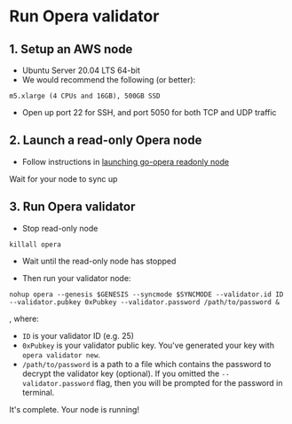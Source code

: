 # Run Opera validator

## 1. Setup an AWS node
- Ubuntu Server 20.04 LTS 64-bit
- We would recommend the following (or better): 
```
m5.xlarge (4 CPUs and 16GB), 500GB SSD
```
 
- Open up port 22 for SSH, and port 5050 for both TCP and UDP traffic

## 2. Launch a read-only Opera node
 - Follow instructions in [launching go-opera readonly node](setup-readonly-node.sh)

Wait for your node to sync up

## 3. Run Opera validator
- Stop read-only node

```shell script
killall opera
```

- Wait until the read-only node has stopped

- Then run your validator node:

```shell script
nohup opera --genesis $GENESIS --syncmode $SYNCMODE --validator.id ID --validator.pubkey 0xPubkey --validator.password /path/to/password &
```
, where:
- `ID` is your validator ID (e.g. 25)
- `0xPubkey` is your validator public key. You've generated your key with `opera validator new`.
- `/path/to/password` is a path to a file which contains the password to decrypt the validator key (optional).
If you omitted the `--validator.password` flag, then you will be prompted for the password in terminal.

It's complete. Your node is running!
